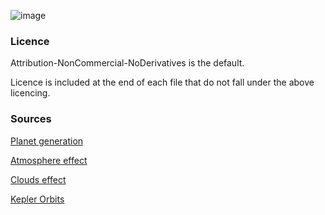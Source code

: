 ![image](https://github.com/user-attachments/assets/68655244-2aad-48f7-9f8f-0073a9175e77)

### Licence ###

Attribution-NonCommercial-NoDerivatives is the default. 

Licence is included at the end of each file that do not fall under the above licencing.

### Sources ###

[Planet generation](https://github.com/SebLague/Procedural-Planets)

[Atmosphere effect](https://github.com/sinnwrig/URP-Atmosphere)

[Clouds effect](https://github.com/jiaozi158/UnityVolumetricCloudsURP)

[Kepler Orbits](https://github.com/Karth42/SimpleKeplerOrbits)
